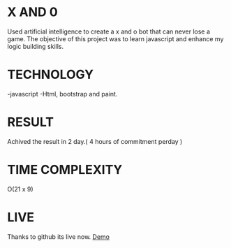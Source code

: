 # X AND 0

Used artificial intelligence to create a x and o bot that can never lose a game. The objective of this project was to learn javascript and enhance my logic building skills.

# TECHNOLOGY

-javascript 
-Html, bootstrap and paint.

# RESULT

Achived the result in 2 day.( 4 hours of commitment perday )

# TIME COMPLEXITY

O(21 x 9)

# LIVE

Thanks to github its live now. <a href="https://quickank1t.github.io/xando/">Demo</a>
